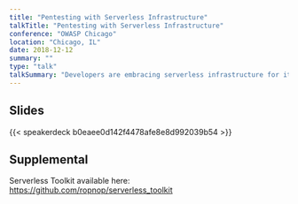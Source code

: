 ```yaml
---
title: "Pentesting with Serverless Infrastructure"
talkTitle: "Pentesting with Serverless Infrastructure"
conference: "OWASP Chicago"
location: "Chicago, IL"
date: 2018-12-12
summary: ""
type: "talk"
talkSummary: "Developers are embracing serverless infrastructure for its low cost, flexibility, and quick deployments - security people should be too! In this talk, I'll cover a brief overview of serverless infrastructure, discuss the pros and cons of the major players, and then explain the benefits of using serverless functions to help when performing security testing. As a penetration tester and bug bounty hunter, it's extremely common to have to spin up disposable infrastructure using Virtual Private Servers to perform one-off functions like serving up PoCs or logging incoming data. However, by taking advantage of the free tiers for serverless architecture, we can move a lot of that functionality away from dedicated hardware and get free \"infrastructrure\" to launch attacks from. I will be demoing some of the examples from the \"Serverless Toolkit for Pentesters\" project I just open sourced, including serverless functions to help with payload hosting, SSRF redirecting, XXE Data Exfiltration, port scanning and DNS enumeration. All examples will take advantage of the awesome free tier with Zeit.co's Now.sh platform."
---
```


## Slides
{{< speakerdeck b0eaee0d142f4478afe8e8d992039b54 >}}

## Supplemental
Serverless Toolkit available here: https://github.com/ropnop/serverless_toolkit